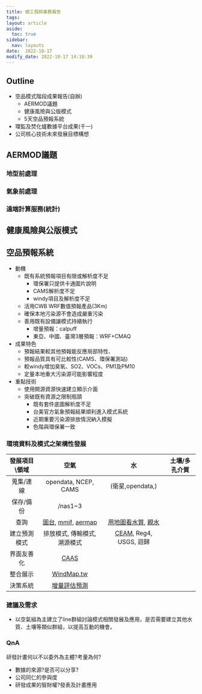 ```yaml
---
title: 總工程師業務報告
tags: 
layout: article
aside:
  toc: true
sidebar:
  nav: layouts
date:  2022-10-17
modify_date: 2022-10-17 14:18:39
---
```


## Outline
- 空品模式階段成果報告(自辦)
  - AERMOD議題
  - 健康風險與公版模式
  - 5天空品預報系統
- 環監及焚化爐數據平台成果(千一)  
- 公司核心技術未來發展目標構想

## AERMOD議題
### 地型前處理
### 氣象前處理
### 遠端計算服務(統計)

## 健康風險與公版模式

## 空品預報系統
- 動機
  - 既有系統預報項目有限或解析度不足
    - 環保署只提供卡通圖片說明
    - CAMS解析度不足
    - windy項目及解析度不足
  - 活用CWB WRF數值預報產品(3Km)
  - 確保本地污染源不會造成嚴重污染
  - 善用既有設備讓模式持續執行
    - 增量預報：calpuff
    - 東亞、中國、臺灣3層預報：WRF+CMAQ
- 成果特色
  - 預報結果較其他預報能反應局部特性、
  - 預報品質具有可比較性(CAMS、環保署測站)
  - 較windy增加臭氧、SO2、VOCs、PM1及PM10
  - 定量本地重大污染源可能影響程度
- 重點技術
  - 使用開源資源快速建立顯示介面
  - 突破既有資源之限制瓶頸
    - 既有套件底圖解析度不足
    - 台美官方氣象預報結果順利進入模式系統
    - 近期重要污染源排放情況納入模擬
    - 色階與環保署一致

### 環境資料及模式之架構性發展

發展項目\\領域 |空氣|水|土壤/多孔介質
:-:|:-:|:-:|:-:
蒐集/連線|opendata, NCEP, CAMS|(衛星,opendata,)|
保存/備份|/nas1\~3||
查詢|[圖台](https://demo.cy1000.com.tw/MDI/Default_2022.aspx), [mmif](http://umap.openstreetmap.fr/zh/map/3km_590688#8/23.712/122.009), [aermap](http://umap.openstreetmap.fr/zh/map/taiwan-aermap_11-points_730878#9/22.8989/120.7603)|[用地圖看水質](https://wq.epa.gov.tw/EWQP_GIS/), [親水](https://www.eea.europa.eu/themes/water/interactive/bathing/state-of-bathing-waters)|
建立預測模式|排放模式, 傳輸模式, 溯源模式|[CEAM](https://sinotec2.github.io/FAQ/2022/10/07/EnvMdl.html), Reg4, USGS, 迴歸|
界面友善化|[CAAS](http://125.229.149.182/aermods.html)||
整合展示|[WindMap.tw](http://200.200.31.47:8085/)||
決策系統|[增量評估預測](https://sinotec2.github.io/cpuff_forecast/)||

### 建議及需求
- 以空氣組為主建立了line群組討論模式相關發展及應用，是否需要建立其他水質、土壤等類似群組，以提高互動的機會。

### QnA
<detail><summary>研發計畫何以不以委外為主體?考量為何?</summary>

- 數據的來源?是否可以分享?
- 公司同仁的參與度
- 研發成果的智財權?發表及計畫應用

</detail>
